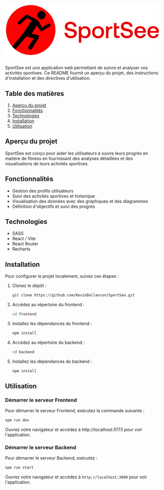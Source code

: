 # ![Logo SportSee](./frontend/assets/logo.png)

SportSee est une application web permettant de suivre et analyser vos activités sportives. Ce README fournit un aperçu du projet, des instructions d'installation et des directives d'utilisation.

## Table des matières
1. [Aperçu du projet](#aperçu-du-projet)
2. [Fonctionnalités](#fonctionnalités)
3. [Technologies](#technologies)
4. [Installation](#installation)
5. [Utilisation](#utilisation)

## Aperçu du projet
SportSee est conçu pour aider les utilisateurs à suivre leurs progrès en matière de fitness en fournissant des analyses détaillées et des visualisations de leurs activités sportives.

## Fonctionnalités
- Gestion des profils utilisateurs
- Suivi des activités sportives et historique
- Visualisation des données avec des graphiques et des diagrammes
- Définition d'objectifs et suivi des progrès

## Technologies
- SASS
- React / Vite
- React Router
- Recharts

## Installation
Pour configurer le projet localement, suivez ces étapes :

1. Clonez le dépôt :
    ```bash
    git clone https://github.com/KevinDallancon/SportSee.git
    ```
2. Accédez au répertoire du frontend :
    ```bash
    cd frontend
    ```
3. Installez les dépendances du frontend :
    ```bash
    npm install
    ```
4. Accédez au répertoire du backend :
    ```bash
    cd backend
    ```
5. Installez les dépendances du backend :
    ```bash
    npm install
    ```

## Utilisation
### Démarrer le serveur Frontend
Pour démarrer le serveur Frontend, exécutez la commande suivante :
```bash
npm run dev
```
Ouvrez votre navigateur et accédez à http://localhost:5173 pour voir l'application.

### Démarrer le serveur Backend
Pour démarrer le serveur Backend, exécutez :
```bash
npm run start
```
Ouvrez votre navigateur et accédez à `http://localhost:3000` pour voir l'application.
